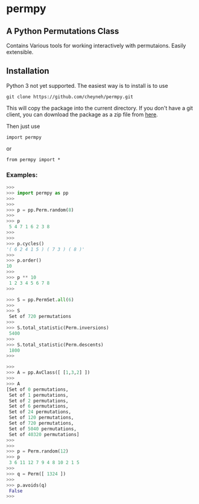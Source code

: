 permpy
=======

## A Python Permutations Class

Contains Various tools for working interactively with permutaions. 
Easily extensible. 


Installation
------------

Python 3 not yet supported.
The easiest way is to install is to use 

    git clone https://github.com/cheyneh/permpy.git

This will copy the package into the current directory. 
If you don't have a git client, you can download the package 
as a zip file from 
[here](http://github.com/cheyneh/permpy/zipball/master/).

Then just use 

    import permpy

or

    from permpy import *
    
    
### Examples:
```python
>>>
>>> import permpy as pp
>>> 
>>> 
>>> p = pp.Perm.random(8)
>>> 
>>> p
 5 4 7 1 6 2 3 8 
>>> 
>>> 
>>> p.cycles()
'( 6 2 4 1 5 ) ( 7 3 ) ( 8 )'
>>> 
>>> p.order()
10
>>> 
>>> p ** 10
 1 2 3 4 5 6 7 8
>>>

>>> S = pp.PermSet.all(6)
>>> 
>>> S
 Set of 720 permutations
>>> 
>>> S.total_statistic(Perm.inversions)
 5400
>>> 
>>> S.total_statistic(Perm.descents)
 1800
>>> 

>>> 
>>> A = pp.AvClass([ [1,3,2] ])
>>> 
>>> A
[Set of 0 permutations,
 Set of 1 permutations,
 Set of 2 permutations,
 Set of 6 permutations,
 Set of 24 permutations,
 Set of 120 permutations,
 Set of 720 permutations,
 Set of 5040 permutations,
 Set of 40320 permutations]
>>> 
>>> 
>>> p = Perm.random(12)
>>> p
 3 6 11 12 7 9 4 8 10 2 1 5 
>>>
>>> q = Perm([ 1324 ])
>>>
>>> p.avoids(q)
 False
>>>
```
